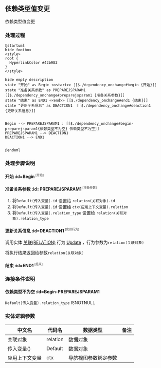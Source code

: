 ## 依赖类型值变更 <!-- {docsify-ignore-all} -->

   依赖类型值变更

### 处理过程

```plantuml
@startuml
hide footbox
<style>
root {
  HyperlinkColor #42b983
}
</style>

hide empty description
state "开始" as Begin <<start>> [[$./dependency_onchange#begin {开始}]]
state "准备关系参数" as PREPAREJSPARAM1  [[$./dependency_onchange#preparejsparam1 {准备关系参数}]]
state "结束" as END1 <<end>> [[$./dependency_onchange#end1 {结束}]]
state "更新关系信息" as DEACTION1  [[$./dependency_onchange#deaction1 {更新关系信息}]]


Begin --> PREPAREJSPARAM1 : [[$./dependency_onchange#begin-preparejsparam1{依赖类型不为空} 依赖类型不为空]]
PREPAREJSPARAM1 --> DEACTION1
DEACTION1 --> END1


@enduml
```


### 处理步骤说明

#### 开始 :id=Begin<sup class="footnote-symbol"> <font color=gray size=1>[开始]</font></sup>




#### 准备关系参数 :id=PREPAREJSPARAM1<sup class="footnote-symbol"> <font color=gray size=1>[准备参数]</font></sup>



1. 将`Default(传入变量).id` 设置给  `relation(关联对象).id`
2. 将`Default(传入变量).id` 设置给  `ctx(应用上下文变量).relation`
3. 将`Default(传入变量).relation_type` 设置给  `relation(关联对象).relation_type`

#### 更新关系信息 :id=DEACTION1<sup class="footnote-symbol"> <font color=gray size=1>[实体行为]</font></sup>



调用实体 [关联(RELATION)](module/Base/relation.md) 行为 [Update](module/Base/relation#行为) ，行为参数为`relation(关联对象)`

将执行结果返回给参数`relation(关联对象)`

#### 结束 :id=END1<sup class="footnote-symbol"> <font color=gray size=1>[结束]</font></sup>




### 连接条件说明
#### 依赖类型不为空 :id=Begin-PREPAREJSPARAM1

```Default(传入变量).relation_type``` ISNOTNULL


### 实体逻辑参数

|    中文名   |    代码名    |  数据类型      |备注 |
| --------| --------| --------  | --------   |
|关联对象|relation|数据对象||
|传入变量(<i class="fa fa-check"/></i>)|Default|数据对象||
|应用上下文变量|ctx|导航视图参数绑定参数||
